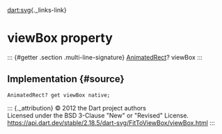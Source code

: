[dart:svg](../../dart-svg/dart-svg-library){._links-link}

viewBox property
================

::: {#getter .section .multi-line-signature}
[AnimatedRect](../animatedrect-class)? viewBox
:::

Implementation {#source}
--------------

``` {.language-dart data-language="dart"}
AnimatedRect? get viewBox native;
```

::: {._attribution}
© 2012 the Dart project authors\
Licensed under the BSD 3-Clause \"New\" or \"Revised\" License.\
<https://api.dart.dev/stable/2.18.5/dart-svg/FitToViewBox/viewBox.html>
:::
